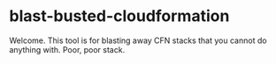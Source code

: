 # blast-busted-cloudformation
Welcome. This tool is for blasting away CFN stacks that you cannot do anything with. Poor, poor stack.
